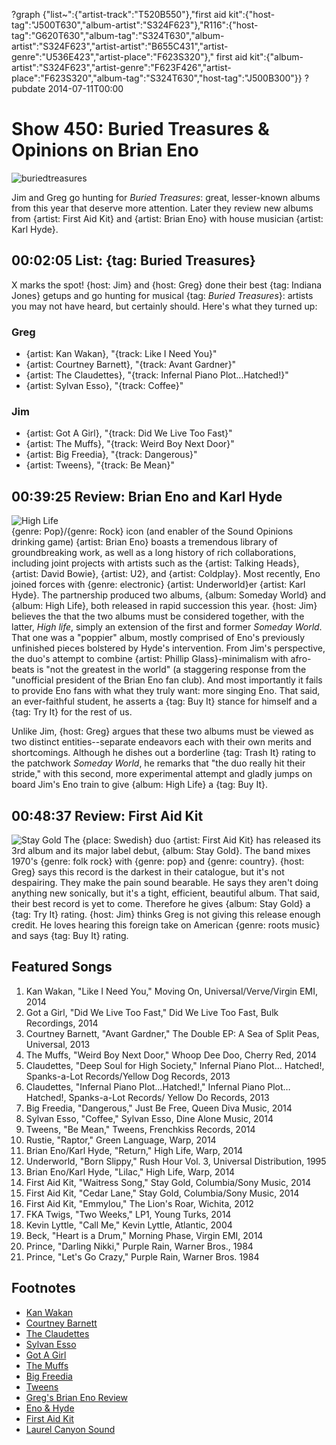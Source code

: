 ?graph {"list~":{"artist-track":"T520B550"},"first aid kit":{"host-tag":"J500T630","album-artist":"S324F623"},"R116":{"host-tag":"G620T630","album-tag":"S324T630","album-artist":"S324F623","artist-artist":"B655C431","artist-genre":"U536E423","artist-place":"F623S320"}," first aid kit":{"album-artist":"S324F623","artist-genre":"F623F426","artist-place":"F623S320","album-tag":"S324T630","host-tag":"J500B300"}}
?pubdate 2014-07-11T00:00

# Show 450: Buried Treasures & Opinions on Brian Eno
![buriedtreasures](http://static.soundopinions.org/images/treasures.jpg)

Jim and Greg go hunting for *Buried Treasures*: great, lesser-known albums from this year that deserve more attention. Later they review new albums from {artist: First Aid Kit} and {artist: Brian Eno} with house musician {artist: Karl Hyde}.

## 00:02:05 List: {tag: Buried Treasures}
X marks the spot! {host: Jim} and {host: Greg} done their best {tag: Indiana Jones} getups and go hunting for musical {tag: *Buried Treasures*}: artists you may not have heard, but certainly should.  Here's what they turned up:

### Greg 
- {artist: Kan Wakan}, "{track: Like I Need You}"
- {artist: Courtney Barnett}, "{track: Avant Gardner}"
- {artist: The Claudettes}, "{track: Infernal Piano Plot...Hatched!}"
- {artist: Sylvan Esso}, "{track: Coffee}"


### Jim
- {artist: Got A Girl}, "{track: Did We Live Too Fast}"
- {artist: The Muffs}, "{track: Weird Boy Next Door}"
- {artist: Big Freedia}, "{track: Dangerous}"
- {artist: Tweens}, "{track: Be Mean}"


## 00:39:25 Review: Brian Eno and Karl Hyde 
![High Life](http://is1.mzstatic.com/image/thumb/Music4/v4/4d/3e/67/4d3e67a4-56ba-0d4a-4c88-e0f6e0e2eac1/source/600x600bb.jpg "819241631/882740748")   
{genre: Pop}/{genre: Rock} icon (and enabler of the Sound Opinions drinking game) {artist: Brian Eno} boasts a tremendous library of groundbreaking work, as well as a long history of rich collaborations, including joint projects with artists such as the {artist: Talking Heads}, {artist: David Bowie}, {artist: U2}, and {artist: Coldplay}. Most recently, Eno  joined forces with {genre: electronic} {artist: Underworld}er {artist: Karl Hyde}.  The partnership produced two albums, {album: Someday World} and {album: High Life}, both released in rapid succession this year. {host: Jim} believes the that the two albums must be considered together, with the latter, *High life*, simply an extension of the first and former *Someday World*. That one was a "poppier" album, mostly comprised of Eno's previously unfinished pieces bolstered by Hyde's intervention. From Jim's perspective, the duo's attempt to combine {artist: Phillip Glass}-minimalism with afro-beats is "not the greatest in the world" (a staggering response from the "unofficial president of the Brian Eno fan club). And most importantly it fails to provide Eno fans with what they truly want: more singing Eno. That said, an ever-faithful student, he asserts a {tag: Buy It} stance for himself and a {tag: Try It} for the rest of us.

Unlike Jim, {host: Greg} argues that these two albums must be viewed as two distinct entities--separate endeavors each with their own merits and shortcomings. Although he dishes out a borderline {tag: Trash It} rating to the patchwork *Someday World*, he remarks that "the duo really hit their stride," with this second, more experimental attempt and gladly jumps on board Jim's Eno train to give {album: High Life} a {tag: Buy It}.  


## 00:48:37 Review: First Aid Kit
![Stay Gold](http://cdn4.pitchfork.com/albums/20557/homepage_large.6065a0c4.jpg "370729254/845312934")
The {place: Swedish} duo {artist: First Aid Kit} has released its 3rd album and its major label debut, {album: Stay Gold}. The band mixes 1970's {genre: folk rock} with {genre: pop} and {genre: country}. {host: Greg} says this record is the darkest in their catalogue, but it's not despairing. They make the pain sound bearable. He says they aren't doing anything new sonically, but it's a tight, efficient, beautiful album. That said, their best record is yet to come. Therefore he gives {album: Stay Gold} a {tag: Try It} rating. {host: Jim} thinks Greg is not giving this release enough credit. He loves hearing this foreign take on American {genre: roots music} and says {tag: Buy It} rating.

## Featured Songs

1. Kan Wakan, "Like I Need You," Moving On, Universal/Verve/Virgin EMI, 2014 
1. Got a Girl, "Did We Live Too Fast," Did We Live Too Fast, Bulk Recordings, 2014 
1. Courtney Barnett, "Avant Gardner," The Double EP: A Sea of Split Peas, Universal, 2013 
1. The Muffs, "Weird Boy Next Door," Whoop Dee Doo, Cherry Red, 2014 
1. Claudettes, "Deep Soul for High Society," Infernal Piano Plot… Hatched!, Spanks-a-Lot Records/Yellow Dog Records, 2013 
1. Claudettes, "Infernal Piano Plot…Hatched!," Infernal Piano Plot…Hatched!, Spanks-a-Lot Records/ Yellow Do Records, 2013 
1. Big Freedia, "Dangerous," Just Be Free, Queen Diva Music, 2014 
1. Sylvan Esso, "Coffee," Sylvan Esso, Dine Alone Music, 2014 
1. Tweens, "Be Mean," Tweens, Frenchkiss Records, 2014 
1. Rustie, "Raptor," Green Language, Warp, 2014 
1. Brian Eno/Karl Hyde, "Return," High Life, Warp, 2014 
1. Underworld, "Born Slippy," Rush Hour Vol. 3, Universal Distribution, 1995 
1. Brian Eno/Karl Hyde, "Lilac," High Life, Warp, 2014 
1. First Aid Kit, "Waitress Song," Stay Gold, Columbia/Sony Music, 2014 
1. First Aid Kit, "Cedar Lane," Stay Gold, Columbia/Sony Music, 2014 
1. First Aid Kit, "Emmylou," The Lion's Roar, Wichita, 2012 
1. FKA Twigs, "Two Weeks," LP1, Young Turks, 2014 
1. Kevin Lyttle, "Call Me," Kevin Lyttle, Atlantic, 2004 
1. Beck, "Heart is a Drum," Morning Phase, Virgin EMI, 2014 
1. Prince, "Darling Nikki," Purple Rain, Warner Bros., 1984 
1. Prince, "Let's Go Crazy," Purple Rain, Warner Bros. 1984 


## Footnotes
- [Kan Wakan](http://www.kanwakan.com/)
- [Courtney Barnett](http://courtneybarnett.com.au/)
- [The Claudettes](http://claudettesbar.tumblr.com/)
- [Sylvan Esso](http://www.sylvanesso.com/)
- [Got A Girl](http://got-a-girl.com/)
- [The Muffs](http://themuffsband.blogspot.com/)
- [Big Freedia](http://www.bigfreedia.com/)
- [Tweens](http://tweensband.com/)
- [Greg's Brian Eno Review](http://www.chicagotribune.com/entertainment/music/turnitup/ct-brian-eno-karl-hyde-high-life-review-20140630,0,7085287.column)
- [Eno & Hyde](http://www.enohyde.com/)
- [First Aid Kit](http://www.thisisfirstaidkit.com/)
- [Laurel Canyon Sound](http://www.rollingstone.com/music/news/hot-scene-the-return-to-laurel-canyon-19691231)
